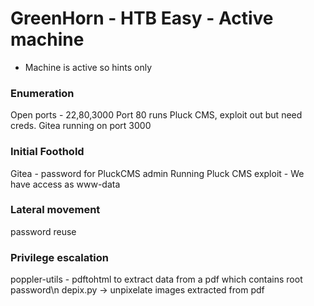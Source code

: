 # GreenHorn - HTB Easy - Active machine

- Machine is active so hints only

### Enumeration

Open ports - 22,80,3000 
Port 80 runs Pluck CMS, exploit out but need creds.
Gitea running on port 3000

### Initial Foothold

Gitea - password for PluckCMS admin
Running Pluck CMS exploit - We have access as www-data

### Lateral movement

password reuse

### Privilege escalation

poppler-utils - pdftohtml to extract data from a pdf which contains root password\n
depix.py -> unpixelate images extracted from pdf
